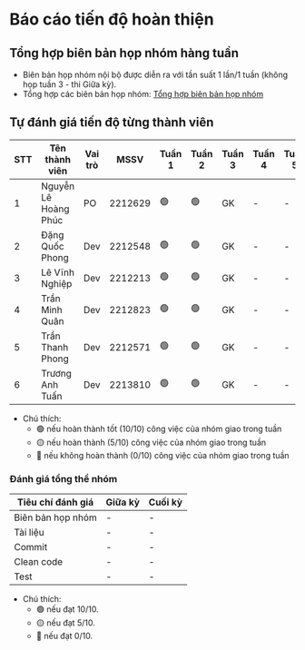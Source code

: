 # Báo cáo tiến độ hoàn thiện

## Tổng hợp biên bản họp nhóm hàng tuần
- Biên bản họp nhóm nội bộ được diễn ra với tần suất 1 lần/1 tuần (không họp tuần 3 - thi Giữa kỳ).
- Tổng hợp các biên bản họp nhóm: [Tổng hợp biên bản họp nhóm](https://www.canva.com/design/DAGS_GR8W7c/3DhbcAFdo0-Ls1OseWj3og/view?utm_content=DAGS_GR8W7c&utm_campaign=designshare&utm_medium=link&utm_source=editor)

## Tự đánh giá tiến độ từng thành viên
| STT | Tên thành viên               | Vai trò | MSSV     | Tuần 1 | Tuần 2 | Tuần 3 | Tuần 4 | Tuần 5 | Tuần 6 | Tuần 7 | Tuần 8 | Tuần 9 | Tuần 10 |
|-----|------------------------------|---------|----------| ------ | ------ | ------ | ------ | ------ | ------ | ------ | ------ | ------ | ------- |
| 1   | Nguyễn Lê Hoàng Phúc         | PO      | 2212629  | 🟢     | 🟢    | GK     | -      | -      | -      | -      | -      | -      | -       |
| 2   | Đặng Quốc Phong              | Dev     | 2212548  | 🟢     | 🟢    | GK     | -      | -      | -      | -      | -      | -      | -       |
| 3   | Lê Vĩnh Nghiệp               | Dev     | 2212213  | 🟢     | 🟢    | GK     | -      | -      | -      | -      | -      | -      | -       |
| 4   | Trần Minh Quân               | Dev     | 2212823  | 🟢     | 🟢    | GK     | -      | -      | -      | -      | -      | -      | -       |
| 5   | Trần Thanh Phong             | Dev     | 2212571  | 🟢     | 🟢    | GK     | -      | -      | -      | -      | -      | -      | -       |
| 6   |	Trương Anh Tuấn              | Dev     | 2213810  | 🟢     | 🟢    | GK     | -      | -      | -      | -      | -      | -      | -       |

- Chú thích:
    - 🟢 nếu hoàn thành tốt (10/10) công việc của nhóm giao trong tuần
    - 🟡 nếu hoàn thành (5/10) công việc của nhóm giao trong tuần
    - 🔴 nếu không hoàn thành (0/10) công việc của nhóm giao trong tuần

### Đánh giá tổng thể nhóm
| Tiêu chí đánh giá | Giữa kỳ | Cuối kỳ |
| ----------------- | ------- | ------- |
| Biên bản họp nhóm | -       | -       |
| Tài liệu          | -       | -       |
| Commit            | -       | -       |
| Clean code        | -       | -       |
| Test              | -       | -       |

- Chú thích:
  - 🟢 nếu đạt 10/10.
  - 🟡 nếu đạt 5/10.
  - 🔴 nếu đạt 0/10.
